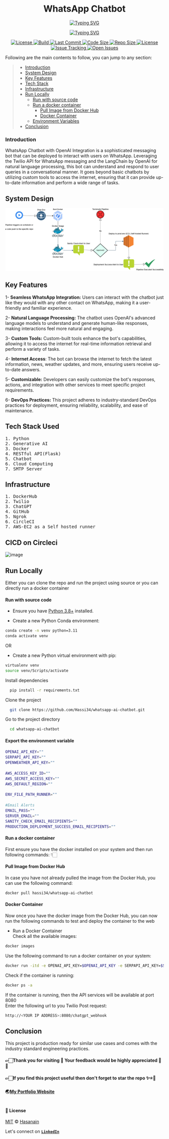 <p align="center">
    <b>
        <h1 align="center">WhatsApp Chatbot</h1>
    </b>
</p>
<p align="center">
<a href="https://github.com/Hassi34/whatsapp-ai-chatbot">
    <img src="https://readme-typing-svg.demolab.com?font=Georgia&c=g&size=18&duration=3000&pause=6000&multiline=True&center=true&width=800&height=40&lines= AI Powered WhatsApp chatbot;" alt="Typing SVG" />
</a>
</p>
<p align="center">
<a href="https://github.com/Hassi34/whatsapp-ai-chatbot">
    <img src="https://readme-typing-svg.demolab.com?font=Georgia&size=18&duration=2000&pause=1500&multiline=False&color=10D736FF&center=true&width=600&height=40&lines=AI+%7C+NLP+%7C+LangChain+%7C+OpenAI+%7C+ChatGPT;Python+%7C+3.8+%7C+3.9+%7C+3.10+%7C+3.11;Online Serving+%7CCICD pipeline+%7CREST API+%7C+Flask+%7C+Docker+%7C+Twilio;Ngrok+%7C+EC2 Instance+%7C+Self Hosted Runner;" alt="Typing SVG" />
</a>
</p>

<p align="center">
    <a href="https://www.python.org/downloads/">
        <img alt="License" src="https://img.shields.io/badge/python-3.8%20%7C%203.9%20%7C%203.10%20%7C%203.11-g.svg">
    </a>
    <a href="https://github.com/Hassi34/whatsapp-ai-chatbot">
        <img alt="Build" src="https://circleci.com/gh/Hassi34/whatsapp-ai-chatbot.svg?style=svg&circle-token=9373a7eeb514b8dc34b90445c9426e0091cc27ba">
    </a>
    <a href="https://github.com/Hassi34/whatsapp-ai-chatbot">
        <img alt="Last Commit" src="https://img.shields.io/github/last-commit/hassi34/whatsapp-ai-chatbot/main?color=g">
    </a>
    <a href="https://github.com/Hassi34/whatsapp-ai-chatbot">
        <img alt="Code Size" src="https://img.shields.io/github/languages/code-size/hassi34/whatsapp-ai-chatbot?color=g">
    </a>
    <a href="https://github.com/Hassi34/whatsapp-ai-chatbot">
        <img alt="Repo Size" src="https://img.shields.io/github/repo-size/hassi34/whatsapp-ai-chatbot?color=g">
    </a>
    <a href="https://github.com/Hassi34/whatsapp-ai-chatbot/blob/main/LICENSE">
        <img alt="License" src="https://img.shields.io/github/license/hassi34/whatsapp-ai-chatbot?color=g">
    </a>
    <a href="https://github.com/hassi34/whatsapp-ai-chatbot/issues">
        <img alt="Issue Tracking" src="https://img.shields.io/badge/issue_tracking-github-brightgreen.svg">
    </a>
    <a href="https://github.com/hassi34/whatsapp-ai-chatbot/issues">
        <img alt="Open Issues" src="https://img.shields.io/github/issues/hassi34/whatsapp-ai-chatbot">
    </a>
</p>

Following are the main contents to follow, you can jump to any section:

>   -  [Introduction](#project-intro)<br>
>   -  [System Design](#system-design)<br>
>   -  [Key Features](#key-features)<br>
>   -  [Tech Stack](#tech-stack)<br>
>   -  [Infrastructure](#infra-)<br>
>   -  [Run Locally](#run-locally)<br>
>      - [Run with source code](#run-source)<br>
>      - [Run a docker container](#run-container)<br>
>        - [Pull Image from Docker Hub](#docker-container)<br>
>        - [Docker Container](#docker-container)<br>
>      - [Environment Variables](#env-vars)<br>
>   -  [Conclusion](#conclusion-)<br>

### Introduction<a id='project-intro'></a>  
WhatsApp Chatbot with OpenAI Integration is a sophisticated messaging bot that can be deployed to interact with users on WhatsApp. Leveraging the Twilio API for WhatsApp messaging and the LangChain by OpenAI for natural language processing, this bot can understand and respond to user queries in a conversational manner. It goes beyond basic chatbots by utilizing custom tools to access the internet, ensuring that it can provide up-to-date information and perform a wide range of tasks.
## System Design<a id='system-design'></a>  
![image](./repo_assets/SystemDesign.png)
## Key Features<a id='key-features'></a> 
 
1- **Seamless WhatsApp Integration:** Users can interact with the chatbot just like they would with any other contact on WhatsApp, making it a user-friendly and familiar experience.

2- **Natural Language Processing:** The chatbot uses OpenAI's advanced language models to understand and generate human-like responses, making interactions feel more natural and engaging.

3- **Custom Tools:** Custom-built tools enhance the bot's capabilities, allowing it to access the internet for real-time information retrieval and perform a variety of tasks.

4- **Internet Access**: The bot can browse the internet to fetch the latest information, news, weather updates, and more, ensuring users receive up-to-date answers.

5- **Customizable:** Developers can easily customize the bot's responses, actions, and integration with other services to meet specific project requirements.

6- **DevOps Practices:** This project adheres to industry-standard DevOps practices for deployment, ensuring reliability, scalability, and ease of maintenance.

## Tech Stack Used<a id='tech-stack'></a>
<pre>
1. Python 
2. Generative AI 
3. Docker
4. RESTful API(Flask)
5. Chatbot
6. Cloud Computing
7. SMTP Server
</pre>
## Infrastructure<a id='infra-'></a>
<pre>
1. DockerHub
2. Twilio
3. ChatGPT
4. GitHub
5. Ngrok
6. CircleCI
7. AWS-EC2 as a Self hosted runner
</pre>
## CICD on Circleci
![image](./assets/cicd.jpg)

## Run Locally<a id='run-locally'></a>
Either you can clone the repo and run the project using source or you can directly run a docker container
#### Run with source code<a id='run-source'></a>
* Ensure you have [Python 3.8+](https://www.python.org/downloads/) installed.

* Create a new Python Conda environment:<a id='env-setup'></a>

```bash
conda create -n venv python=3.11  
conda activate venv 
```
OR
* Create a new Python virtual environment with pip:
```bash
virtualenv venv
source venv/Scripts/activate
```
Install dependencies

```bash
  pip install -r requirements.txt
```

Clone the project

```bash
  git clone https://github.com/Hassi34/whatsapp-ai-chatbot.git
```

Go to the project directory

```bash
  cd whatsapp-ai-chatbot
```

#### Export the environment variable<a id='env-vars'></a>
```bash
OPENAI_API_KEY=""
SERPAPI_API_KEY=""
OPENWEATHER_API_KEY=""

AWS_ACCESS_KEY_ID=""
AWS_SECRET_ACCESS_KEY=""
AWS_DEFAULT_REGION=""

ENV_FILE_PATH_RUNNER=""

#Email Alerts
EMAIL_PASS=""
SERVER_EMAIL=""
SANITY_CHECK_EMAIL_RECIPIENTS=""
PRODUCTION_DEPLOYMENT_SUCCESS_EMAIL_RECIPIENTS=""

```

#### Run a docker container<a id='run-container'></a>
First ensure you have the docker installed on your system and then run following commands: 👇🏻

#### Pull Image from Docker Hub<a id='docker-pull'></a>
In case you have not already pulled the image from the Docker Hub, you can use the following command:
```bash
docker pull hassi34/whatsapp-ai-chatbot
```

#### Docker Container<a id='docker-container'></a>
Now once you have the docker image from the Docker Hub, you can now run the following commands to test and deploy the container to the web

* Run a Docker Container<a id='run-docker-container'></a><br>
Check all the available images:
```bash
docker images
```
Use the following command to run a docker container on your system:
```bash
docker run -itd -e OPENAI_API_KEY=$OPENAI_API_KEY -e SERPAPI_API_KEY=$SERPAPI_API_KEY -e OPENWEATHER_API_KEY=$OPENWEATHER_API_KEY -e AWS_ACCESS_KEY_ID=$AWS_ACCESS_KEY_ID -e AWS_SECRET_ACCESS_KEY=$AWS_SECRET_ACCESS_KEY -e AWS_DEFAULT_REGION=$AWS_DEFAULT_REGION --name <CONTAINER NAME> -p 8080:8080 hassi34/whatsapp-ai-chatbot
```
Check if the container is running:
```bash
docker ps -a
```
If the container is running, then the API services will be available at port 8080<br>
Enter the following url to you Twilio Post request:<br>
```bash
http://<YOUR IP ADDRESS>:8080/chatgpt_webhook
```

## Conclusion<a id='conclusion-'></a>
This project is production ready for similar use cases and comes with the industry standard engineering practices.
#### **👉🏻Thank you for visiting 🙏 Your feedback would be highly appreciated 💯😊**<br>
#### **👉🏻If you find this project useful then don't forget to star the repo ✨⭐🤖**<br>
#### 🌏[My Portfolio Website][website] <br><br>
#### **📃 License**
[MIT][license] © [Hasanain][website]

[license]: hhttps://github.com/Hassi34/brain-tumor-classification/blob/main/LICENSE
[website]: https://hasanain.aicaliber.com

Let's connect on **[``LinkedIn``](https://www.linkedin.com/in/hasanain-mehmood)** <br>